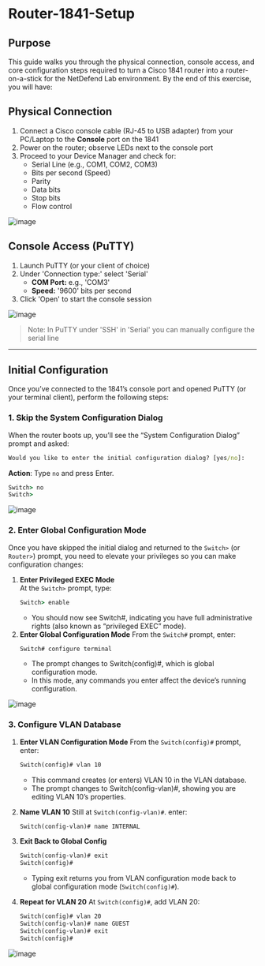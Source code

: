# Router-1841-Setup

## Purpose

This guide walks you through the physical connection, console access, and core configuration steps required to turn a Cisco 1841 router into a router-on-a-stick for the NetDefend Lab environment. By the end of this exercise, you will have:


## Physical Connection
1. Connect a Cisco console cable (RJ-45 to USB adapter) from your PC/Laptop to the **Console** port on the 1841
2. Power on the router; observe LEDs next to the console port
3. Proceed to your Device Manager and check for:
    - Serial Line (e.g., COM1, COM2, COM3)
    - Bits per second (Speed)
    - Parity
    - Data bits
    - Stop bits
    - Flow control
      
![image](https://github.com/user-attachments/assets/6afebea3-ffb4-4213-ae82-39a36de4db8f) <br>

## Console Access (PuTTY)

1. Launch PuTTY (or your client of choice)
2. Under 'Connection type:' select 'Serial'
    - **COM Port:** e.g., 'COM3'
    - **Speed:** '9600' bits per second
4. Click 'Open' to start the console session

![image](https://github.com/user-attachments/assets/c575408a-bebc-4ae1-b71a-e1859b5e9477)

> Note: In PuTTY under 'SSH' in 'Serial' you can manually configure the serial line

---

## Initial Configuration

Once you’ve connected to the 1841’s console port and opened PuTTY (or your terminal client), perform the following steps:

### 1. Skip the System Configuration Dialog <br>
When the router boots up, you’ll see the “System Configuration Dialog” prompt and asked: <br>
```cmd
Would you like to enter the initial configuration dialog? [yes/no]:
```
**Action**: Type `no` and press Enter. <br>
```cmd
Switch> no
Switch>
``` 
    
![image](https://github.com/user-attachments/assets/dfe8cb9e-77a4-4e7e-96ad-da8f6bd36973)

### 2. Enter Global Configuration Mode
Once you have skipped the initial dialog and returned to the `Switch>` (or `Router>`) prompt, you need to elevate your privileges so you can make configuration changes:

1. **Enter Privileged EXEC Mode**  
   At the `Switch>` prompt, type:
   ```cmd
   Switch> enable
   ```
   - You should now see Switch#, indicating you have full administrative rights (also known as “privileged EXEC” mode).
2. **Enter Global Configuration Mode**
   From the `Switch#` prompt, enter:
   ```cmd
   Switch# configure terminal 
   ```
   - The prompt changes to Switch(config)#, which is global configuration mode.
   - In this mode, any commands you enter affect the device’s running configuration.
   
![image](https://github.com/user-attachments/assets/68da6ca5-2ae3-4d1c-bae7-9ecad06c6fcf)

### 3. Configure VLAN Database
1. **Enter VLAN Configuration Mode**
   From the `Switch(config)#` prompt, enter:
    ```cmd
    Switch(config)# vlan 10
    ```
    - This command creates (or enters) VLAN 10 in the VLAN database.
    - The prompt changes to Switch(config-vlan)#, showing you are editing VLAN 10’s properties.
2. **Name VLAN 10**
   Still at `Switch(config-vlan)#`. enter:
   ```cmd
   Switch(config-vlan)# name INTERNAL
   ```
3. **Exit Back to Global Config**
   ```cmd
   Switch(config-vlan)# exit
   Switch(config)#
   ```
   - Typing exit returns you from VLAN configuration mode back to global configuration mode (`Switch(config)#`). 

4. **Repeat for VLAN 20**
At `Switch(config)#`, add VLAN 20:
   ```cmd
   Switch(config)# vlan 20
   Switch(config-vlan)# name GUEST
   Switch(config-vlan)# exit
   Switch(config)#
   ```
   
![image](https://github.com/user-attachments/assets/5aefc7f0-2dbb-472d-ac4c-59fe49b0aacf)
